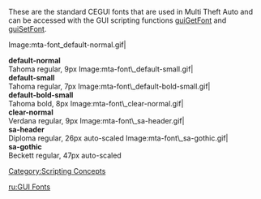 These are the standard CEGUI fonts that are used in Multi Theft Auto and can be accessed with the GUI scripting functions [guiGetFont](/guiGetFont.md "wikilink") and [guiSetFont](/guiSetFont.md "wikilink").

Image:mta-font\_default-normal.gif|

<div style="font-weight: bold">
default-normal

</div>
Tahoma regular, 9px Image:mta-font\_default-small.gif|

<div style="font-weight: bold">
default-small

</div>
Tahoma regular, 7px Image:mta-font\_default-bold-small.gif|

<div style="font-weight: bold">
default-bold-small

</div>
Tahoma bold, 8px Image:mta-font\_clear-normal.gif|

<div style="font-weight: bold">
clear-normal

</div>
Verdana regular, 9px Image:mta-font\_sa-header.gif|

<div style="font-weight: bold">
sa-header

</div>
Diploma regular, 26px auto-scaled Image:mta-font\_sa-gothic.gif|

<div style="font-weight: bold">
sa-gothic

</div>
Beckett regular, 47px auto-scaled

[Category:Scripting Concepts](/Category:Scripting_Concepts.md "wikilink")

[ru:GUI Fonts](/ru:GUI_Fonts.md "wikilink")
